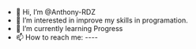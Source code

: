 - 👋 Hi, I’m @Anthony-RDZ
- 👀 I’m interested in improve my skills in programation.
- 🌱 I’m currently learning Progress
- 📫 How to reach me: ----
